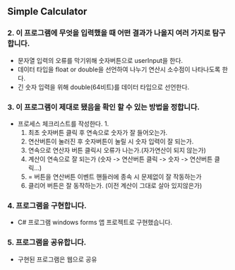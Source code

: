 ## Simple Calculator

### 2. 이 프로그램에 무엇을 입력했을 때 어떤 결과가 나올지 여러 가지로 탐구합니다.
*  문자열 입력의 오류를 막기위해 숫자버튼으로 userInput을 한다.
*  데이터 타입을 float or double을 선언하여 나누기 연산시 소수점이 나타나도록 한다.
*  긴 숫자 입력을 위해 double(64비트)를 데이터 타입으로 선언한다.

### 3. 이 프로그램이 제대로 됐음을 확인 할 수 있는 방법을 정합니다.
* 프로세스 체크리스트를 작성한다.
  1. 
  1. 최초 숫자버튼 클릭 후 연속으로 숫자가 잘 들어오는가.
  2. 연산버튼이 눌러진 후 숫자버튼이 눌릴 시 숫자 입력이 잘 되는가.
  3. 연속으로 연산자 버튼 클릭시 오류가 나는가.(자가연산이 되지 않는가)
  4. 계산이 연속으로 잘 되는가 (숫자 -> 연산버튼 클릭 -> 숫자 -> 연산버튼 클릭...)
  5. = 버튼을 연산버튼 이벤트 핸들러에 종속 시 문제없이 잘 작동하는가
  6. 클리어 버튼은 잘 동작하는가. (이전 계산이 그대로 살아 있지않은가)

### 4. 프로그램을 구현합니다.
*  C# 프로그램 windows forms 앱 프로젝트로 구현했습니다.

### 5. 프로그램을 공유합니다.
*  구현된 프로그램은 웹으로 공유
